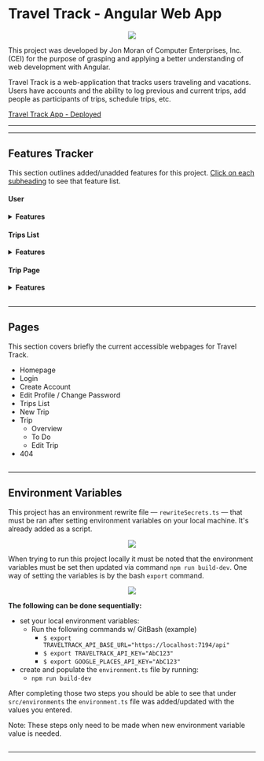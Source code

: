# **Travel Track** - Angular Web App 

<p align="center">
  <img src="https://i.ibb.co/nrnCpDM/travel-track-readme-img.jpg" />
</p>


This project was developed by Jon Moran of Computer Enterprises, Inc. (CEI) for the purpose of grasping and applying a better understanding of web development with Angular.

Travel Track is a web-application that tracks users traveling and vacations. Users have accounts and the ability to log previous and current trips, add people as participants of trips, schedule trips, etc. 

[Travel Track App - Deployed](https://bootcamp-traveltrack.azurewebsites.net/)

---
---
## Features Tracker

This section outlines added/unadded features for this project. <u>Click on each subheading</u> to see that feature list.
&#013; 
&#013; 
#### User 

<details>
<summary><b>Features</b></summary>
<ul>
    <li>Login + Logout✔️</li>
    <li>Create Account✔️</li>
        <ul>
            <li>first + last name, username, password✔️</li>
            <li>async vaildation for already existing usernames✔️</li>
            <li>more user info❌</li>
        </ul>
    <li>Forgot Password<l/i>
        <ul>
            <li>sends email w/ link to change password❌</li>
        </ul>
    <li>Edit Profile✔️</li>
        <ul>
            <li>update name + user info✔️</li>
        </ul>
    <li>Custom Profile Picture❌</li>
    <li>Switch to Azure AD❌</li>
</ul>
</details>

#### Trips List 

<details>
<summary><b>Features</b></summary>
<ul>
    <li>Trips List ✔️</li>
        <ul>
            <li>upcoming vs previous + collapsible✔️</li>
        </ul>
    <li>Sort Trips ✔️</li>
        <ul>
            <li>sort by: earliest, latest, alphabetic✔️</li>
        </ul>
    <li>Trip Thumbnails ✔️</li>
        <ul>
            <li>provides brief details (dates & destinations) on hover✔️</li>
            <li>"Create New Trip" Thumbnail✔️</li>
        </ul>
    <li>Trip Thumbnail Photos Generated by Google Places API✔️</li>
    <li>Search Trips❌</li>
        <ul>
            <li>search by: title & destinations❌</li>
        </ul>
    <li>Add Trip✔️</li>
        <ul>
            <li>live title change✔️</li>
            <li>Google Autocomplete for destinations✔️</li>
            <li>async validation for valid member usernames✔️</li>
        </ul>
</ul>
</details>

#### Trip Page 

<details>
<summary><b>Features</b></summary>
<ul>
    <li>Trip Sidebar --- left-side panel✔️</li>
        <ul>
            <li>Overview✔️</li>
            <li>To Do✔️</li>
            <li>Itinerary❌</li>
            <li>Photos✔️</li>
            <li>Edit Trip✔️</li>
        </ul>
    <li>Trip List Scroll --- right-side panel❌</li>
    <li>Trip Overview✔️</li>
        <ul>
            <li>dates, description, members, destinations, to-do✔️</li>
        </ul>
    <li>Trip To Do✔️</li>
        <ul>
            <li>create, remove, edit to-do tasks & mark as complete✔️</li>
        </ul>
    <li>Trip Itinerary❌</li>
        <ul>
            <li>add/remove/edit events for day by day basis❌</li>
            <li>Google autocomplete for addresses/places❌</li>
        </ul>
    <li>Trip Photos✔️</li>
        <ul>
            <li>add multiple photo files and upload them✔️</li>
            <li>display photos list✔️</li>
        </ul>
    <li>Edit Trip✔️</li>
        <ul><li>
            ✔️ successfully edit or delete a trip✔️</li>
        </ul>
</ul>
</details>

&#013; 
&#013; 
&#013; 
---
---
## Pages

This section covers briefly the current accessible webpages for Travel Track.
&#013; 
&#013; 

- Homepage
- Login
- Create Account
- Edit Profile / Change Password
- Trips List
- New Trip
- Trip
    - Overview
    - To Do
    - Edit Trip
- 404

&#013; 
&#013; 
&#013; 
---
---
## Environment Variables


This project has an environment rewrite file — `rewriteSecrets.ts` — that must be ran after setting environment variables on your local machine. It's already added as a script.

<p align="center">
  <img src="https://i.ibb.co/G7cDpvK/package-json.jpg" />
</p>

When trying to run this project locally it must be noted that the environment variables must be set then updated via command `npm run build-dev`. One way of setting the variables is by the bash `export` command.

<p align="center">
  <img src="https://i.ibb.co/J77PJsV/rewrite-env-file.jpg" />
</p>

**The following can be done sequentially:** 
- set your local environment variables:
    - Run the following commands w/ GitBash (example)
        - `$ export TRAVELTRACK_API_BASE_URL="https://localhost:7194/api"`
        - `$ export TRAVELTRACK_API_KEY="AbC123"`
        - `$ export GOOGLE_PLACES_API_KEY="AbC123"`
- create and populate the `environment.ts` file by running:
    - `npm run build-dev`
   
After completing those two steps you should be able to see that under `src/environments` the `environment.ts` file was added/updated with the values you entered.
    
Note: These steps only need to be made when new environment variable value is needed.

&#013; 
&#013; 
&#013; 
---
---
